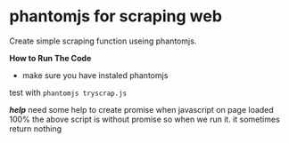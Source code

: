 phantomjs for scraping web
==============

Create simple scraping function useing phantomjs.

**How to Run The Code**
- make sure you have instaled phantomjs

test with
`phantomjs tryscrap.js`

***help***
need some help to create promise when javascript on page loaded 100% 
the above script is without promise so when we run it. it sometimes return nothing